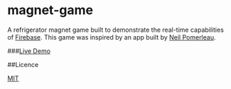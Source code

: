 magnet-game
===========

A refrigerator magnet game built to demonstrate the real-time capabilities of [Firebase](https://www.firebase.com). 
This game was inspired by an app built by [Neil Pomerleau](http://www.neilpomerleau.com/).

###[Live Demo](http://magnets.firebae.com)

##Licence

[MIT](http://firebase.mit-license.org/)